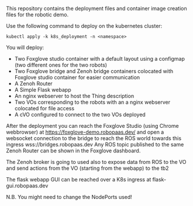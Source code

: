 This repository contains the deployment files and container image creation files for the robotic demo.


Use the following command to deploy on the kubernetes cluster:

``
kubectl apply -k k8s_deployment -n <namespace>
``

You will deploy:

- Two Foxglove studio container with a default layout using a configmap (two different ones for the two robots)
- Two Foxglove bridge and Zenoh bridge containers colocated with Foxglove studio container for easier communication
- A Zenoh Router
- A Simple Flask webapp
- An nginx webserver to host the Thing description
- Two VOs corresponding to the robots with an a nginx webserver colocated for file access
- A cVO configured to connect to the two VOs deployed

After the deployment you can reach the Foxglove Studio (using Chrome webbrowser) at https://foxglove-demo.robopaas.dev/ and open a websocket connection to the bridge to reach the ROS world towards this ingress wss://bridges.robopaas.dev 
Any ROS topic published to the same Zenoh Router can be shown in the Foxglove dashboard.

The Zenoh broker is going to used also to expose data from ROS to the VO and send actions from the VO (starting from the webapp) to the tb2

The flask webapp GUI can be reached over a K8s ingress at flask-gui.robopaas.dev

N.B. You might need to change the NodePorts used!